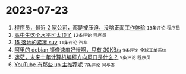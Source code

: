 # 2023-07-23

1. [程序员，最近 2 家公司，都是被压迫，没啥正面工作体验](https://www.v2ex.com/t/958924) `13条评论` `程序员`
1. [高中生这个水平可太顶了](https://www.v2ex.com/t/958933) `12条评论` `程序员`
1. [15 落地的紧凑 suv](https://www.v2ex.com/t/958922) `11条评论` `汽车`
1. [阿里的 debian 镜像速度好慢啊，只有 30KB/s](https://www.v2ex.com/t/958931) `9条评论` `全球工单系统`
1. [迷茫，未来十年计算机编程方向风口是什么？](https://www.v2ex.com/t/958923) `9条评论` `程序员`
1. [YouTube 有那些 up 主推荐呢](https://www.v2ex.com/t/958926) `7条评论` `问与答`
